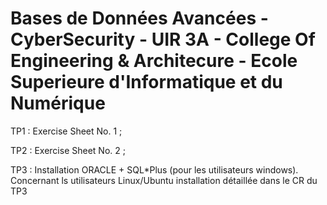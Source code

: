 # Bases de Données Avancées - CyberSecurity - UIR 3A - College Of Engineering & Architecure - Ecole Superieure d'Informatique et du Numérique

TP1 : Exercise Sheet No. 1 ;

TP2 : Exercise Sheet No. 2 ;

TP3 : Installation ORACLE + SQL*Plus (pour les utilisateurs windows). Concernant ls utilisateurs Linux/Ubuntu installation détaillée dans le CR du TP3
